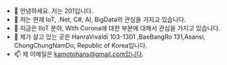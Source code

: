 - 👋 안녕하세요. 저는 201입니다. 
- 👀 저는 현재 IoT, .Net, C#, AI, BigData의 관심을 가지고 있습니다. 
- 🌱 지금은 IIoT 분야, With Corona에 대한 부분에 대해서 관심을 가지고 있습니다. 
- 💞️ 제가 살고 있는 곳은 HanraVivaldi 103-1301 ,BaeBangRo 131,Asansi, ChongChungNamDo, Republic of Korea입니다.
- 📫 제 이메일은 kamotohans@gmail.com입니다. 

<!---
SunmoonHans/SunmoonHans is a ✨ special ✨ repository because its `README.md` (this file) appears on your GitHub profile.
You can click the Preview link to take a look at your changes.
--->
